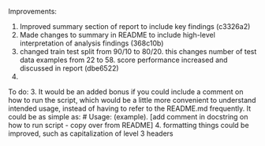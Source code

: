 Improvements:
1. Improved summary section of report to include key findings (c3326a2)
2. Made changes to summary in README to include high-level interpretation of analysis findings (368c10b)
3. changed train test split from 90/10 to 80/20. this changes number of test data examples from 22 to 58. score performance increased and discussed in report (dbe6522)
4. 

To do:
3. It would be an added bonus if you could include a comment on how to run the script, which would be a little more convenient to understand intended usage, instead of having to refer to the README.md frequently. It could be as simple as: # Usage: (example). [add comment in docstring on how to run script - copy over from README]
4.  formatting things could be improved, such as capitalization of level 3 headers



